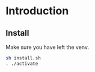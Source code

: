 # Introduction

## Install

Make sure you have left the venv.

```bash
sh install.sh
. ./activate
```
